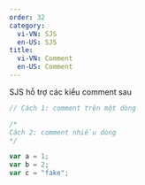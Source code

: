 ```yaml
---
order: 32
category:
  vi-VN: SJS
  en-US: SJS
title:
  vi-VN: Comment
  en-US: Comment
---
```


SJS hỗ trợ các kiểu comment sau

```js
// Cách 1: comment trên một dòng

/*
Cách 2: comment nhiều dòng
*/

var a = 1;
var b = 2;
var c = "fake";
```
